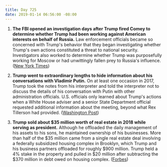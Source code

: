 ```yaml
---
title: Day 725
date: 2019-01-14 06:56:00 -08:00
---
```


1. **The FBI opened an investigation days after Trump fired Comey to determine whether Trump had been working against American interests on behalf of Russia.** Law enforcement officials became so concerned with Trump's behavior that they began investigating whether Trump's own actions constituted a threat to national security. Investigators also worked to determine whether Trump was purposefully working for Moscow or had unwittingly fallen prey to Russia's influence. ([New York Times](https://www.nytimes.com/2019/01/11/us/politics/fbi-trump-russia-inquiry.html))

2. **Trump went to extraordinary lengths to hide information about his conversations with Vladimir Putin.** On at least one occasion in 2017, Trump took the notes from his interpreter and told the interpreter not to discuss the details of his conversation with Putin with other administration officials. U.S. officials only learned about Trump's actions when a White House adviser and a senior State Department official requested additional information about the meeting, beyond what Rex Tillerson had provided. ([Washington Post](https://outline.com/WghVca))

3. **Trump sold about $35 million worth of real estate in 2018 while serving as president.** Although he offloaded the daily management of his assets to his sons, he maintained ownership of his businesses. More than half of the $35 million came from a single real estate deal involving a federally subsidized housing complex in Brooklyn, which Trump and his business partners offloaded for roughly $900 million. Trump held a 4% stake in the property and pulled in $20 million after subtracting the $370 million in debt owed on housing complex. ([Forbes](https://www.forbes.com/sites/danalexander/2019/01/11/trump-sold-35m-of-real-estate-in-2018/#176f3c9f45b5))